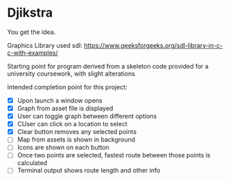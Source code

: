 # Djikstra

You get the idea.


Graphics Library used sdl:
https://www.geeksforgeeks.org/sdl-library-in-c-c-with-examples/


Starting point for program derived from a skeleton code provided for a university coursework, with slight alterations


Intended completion point for this project:
 - [X] Upon launch a window opens
 - [X] Graph from asset file is displayed
 - [X] User can toggle graph between different options
 - [X] CUser can click on a location to select
 - [X] Clear button removes any selected points
 - [ ] Map from assets is shown in background
 - [ ] Icons are shown on each button
 - [ ] Once two points are selected, fastest route between those points is calculated
 - [ ] Terminal output shows route length and other info
